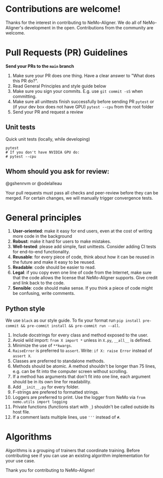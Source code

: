 # Contributions are welcome!

Thanks for the interest in contributing to NeMo-Aligner. We do all of NeMo-Aligner's development in the open. Contributions from the community are welcome.

# Pull Requests (PR) Guidelines

**Send your PRs to the `main` branch**

1) Make sure your PR does one thing. Have a clear answer to "What does this PR do?".
2) Read General Principles and style guide below
3) Make sure you sign your commits. E.g. use ``git commit -sS`` when committing.
4) Make sure all unittests finish successfully before sending PR ``pytest`` or (if your dev box does not have GPU) ``pytest --cpu`` from the root folder
5) Send your PR and request a review

## Unit tests
Quick unit tests (locally, while developing)
```
pytest
# If you don't have NVIDIA GPU do:
# pytest --cpu
```

## Whom should you ask for review:

@gshennvm or @odelalleau

Your pull requests must pass all checks and peer-review before they can be merged. For certain changes, we will manually trigger convergence tests.

# General principles
1. **User-oriented**: make it easy for end users, even at the cost of writing more code in the background
1. **Robust**: make it hard for users to make mistakes.
1. **Well-tested**: please add simple, fast unittests. Consider adding CI tests for end-to-end functionality.
1. **Reusable**: for every piece of code, think about how it can be reused in the future and make it easy to be reused.
1. **Readable**: code should be easier to read.
1. **Legal**: if you copy even one line of code from the Internet, make sure that the code allows the license that NeMo-Aligner supports. Give credit and link back to the code.
1. **Sensible**: code should make sense. If you think a piece of code might be confusing, write comments.

## Python style
We use ``black`` as our style guide. To fix your format run `pip install pre-commit && pre-commit install && pre-commit run --all`.

1. Include docstrings for every class and method exposed to the user.
1. Avoid wild import: ``from X import *`` unless in ``X.py``, ``__all__`` is defined.
1. Minimize the use of ``**kwargs``.
1. ``RaiseError`` is preferred to ``assert``. Write: ```if X: raise Error``` instead of ```assert X```.
1. Classes are preferred to standalone methods.
1. Methods should be atomic. A method shouldn't be longer than 75 lines, e.g. can be fit into the computer screen without scrolling.
1. If a method has arguments that don't fit into one line, each argument should be in its own line for readability.
1. Add ``__init__.py`` for every folder.
1. F-strings are prefered to formatted strings.
1. Loggers are preferred to print. Use the logger from NeMo via ``from nemo.utils import logging``
1. Private functions (functions start with ``_``) shouldn't be called outside its host file.
1. If a comment lasts multiple lines, use ``'''`` instead of ``#``.

# Algorithms
Algorithms is a grouping of trainers that coordinate training. Before contributing see if you can use an existing algorithm implementation for your use case.

Thank you for contributing to NeMo-Aligner!
